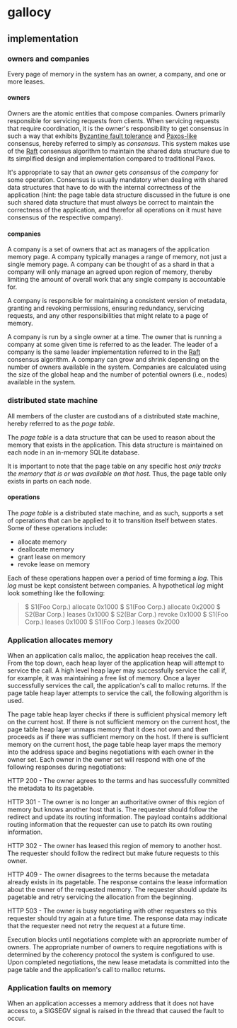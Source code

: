 # gallocy

## implementation

### owners and companies

Every page of memory in the system has an owner, a company, and one or more
leases.

#### owners

Owners are the atomic entities that compose companies. Owners primarily
responsible for servicing requests from clients. When servicing requests that
require coordination, it is the owner's responsibility to get consensus in such
a way that exhibits [Byzantine fault
tolerance](https://en.wikipedia.org/wiki/Byzantine_fault_tolerance) and
[Paxos-like](https://en.wikipedia.org/wiki/Paxos_(computer_science)) consensus,
hereby referred to simply as *consensus*. This system makes use of the
[Raft](https://raft.github.io/) consensus algorithm to maintain the shared data
structure due to its simplified design and implementation compared to
traditional Paxos.

It's appropriate to say that an *owner* gets *consensus* of the *company* for
some operation. Consensus is usually mandatory when dealing with shared data
structures that have to do with the internal correctness of the application
(hint: the page table data structure discussed in the future is one such shared
data structure that must always be correct to maintain the correctness of the
application, and therefor all operations on it must have consensus of the
respective company).

#### companies

A company is a set of owners that act as managers of the application memory
page. A company typically manages a range of memory, not just a single memory
page. A company can be thought of as a shard in that a company will only manage
an agreed upon region of memory, thereby limiting the amount of overall work
that any single company is accountable for.

A company is responsible for maintaining a consistent version of metadata,
granting and revoking permissions, ensuring redundancy, servicing requests, and
any other responsibilities that might relate to a page of memory.

A company is run by a single owner at a time. The owner that is running a
company at some given time is referred to as the leader. The leader of a
company is the same leader implementation referred to in the
[Raft](https://raft.github.io/) consensus algorithm. A company can grow and
shrink depending on the number of owners available in the system.  Companies
are calculated using the size of the global heap and the number of potential
owners (i.e., nodes)  available in the system.

### distributed state machine

All members of the cluster are custodians of a distributed state machine,
hereby referred to as the *page table*.

The *page table* is a data structure that can be used to reason about the
memory that exists in the application. This data structure is maintained on
each node in an in-memory SQLite database.

It is important to note that the page table on any specific host *only tracks
the memory that is or was available on that host*. Thus, the page table only
exists in parts on each node.

#### operations

The *page table* is a distributed state machine, and as such, supports a set of
operations that can be applied to it to transition itself between states. Some
of these operations include:

- allocate memory
- deallocate memory
- grant lease on memory
- revoke lease on memory

Each of these operations happen over a period of time forming a *log*. This
*log* must be kept consistent between companies. A hypothetical *log* might
look something like the following:

> $ S1(Foo Corp.) allocate 0x1000
> $ S1(Foo Corp.) allocate 0x2000
> $ S2(Bar Corp.) leases 0x1000
> $ S2(Bar Corp.) revoke 0x1000
> $ S1(Foo Corp.) leases 0x1000
> $ S1(Foo Corp.) leases 0x2000

### Application allocates memory

When an application calls malloc, the application heap receives the call. From
the top down, each heap layer of the application heap will attempt to service
the call. A high level heap layer may successfully service the call if, for
example, it was maintaining a free list of memory. Once a layer successfully
services the call, the application's call to malloc returns. If the page table
heap layer attempts to service the call, the following algorithm is used.

The page table heap layer checks if there is sufficient physical memory left on
the current host. If there is not sufficient memory on the current host, the
page table heap layer unmaps memory that it does not own and then proceeds as
if there was sufficient memory on the host. If there is sufficient memory on
the current host, the page table heap layer maps the memory into the address
space and begins negotiations with each owner in the owner set. Each owner in
the owner set will respond with one of the following responses during
negotiations:

  HTTP 200 - The owner agrees to the terms and has successfully committed the
  metadata to its pagetable.

  HTTP 301 - The owner is no longer an authoritative owner of this region of
  memory but knows another host that is. The requester should follow the
  redirect and update its routing information. The payload contains additional
  routing information that the requester can use to patch its own routing
  information.

  HTTP 302 - The owner has leased this region of memory to another host. The
  requester should follow the redirect but make future requests to this owner.

  HTTP 409 - The owner disagrees to the terms because the metadata already
  exists in its pagetable. The response contains the lease information about
  the owner of the requested memory. The requester should update its pagetable
  and retry servicing the allocation from the beginning.

  HTTP 503 - The owner is busy negotiating with other requesters so this
  requester should try again at a future time. The response data may indicate
  that the requester need not retry the request at a future time.

Execution blocks until negotiations complete with an appropriate number of
owners. The appropriate number of owners to require negotiations with is
determined by the coherency protocol the system is configured to use. Upon
completed negotiations, the new lease metadata is committed into the page table
and the application's call to malloc returns.


### Application faults on memory

When an application accesses a memory address that it does not have access to,
a SIGSEGV signal is raised in the thread that caused the fault to occur.
